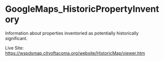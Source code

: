 # GoogleMaps_HistoricPropertyInventory
Information about properties inventoried as potentially historically significant.

Live Site: https://wspdsmap.cityoftacoma.org/website/HistoricMap/viewer.htm
